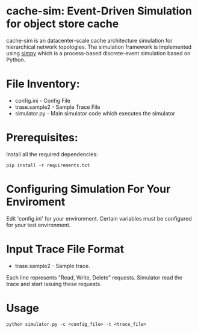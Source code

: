 # cache-sim: Event-Driven Simulation for object store cache

cache-sim is an datacenter-scale cache architecture simulation for hierarchical network topologies. The simulation framework is implemented using [simpy](https://simpy.readthedocs.io/en/latest/) which is a process-based discrete-event simulation based on Python.

# File Inventory:
  * config.ini - Config File
  * trase.sample2 - Sample Trace File
  * simulator.py - Main simulator code which executes the simulator
 
 
# Prerequisites:
Install all the required dependencies:

```
pip install -r requirements.txt
```

# Configuring Simulation For Your Enviroment 
  Edit 'config.ini' for your environment. Certain variables must be configured for your test environment.
 
  
# Input Trace File Format
 * trase.sample2 - Sample trace.
 
 Each line represents "Read, Write, Delete" requests. Simulator read the trace and start issuing these requests.
 

# Usage

```
python simulator.py -c <config_file> -t <trace_file>
```

